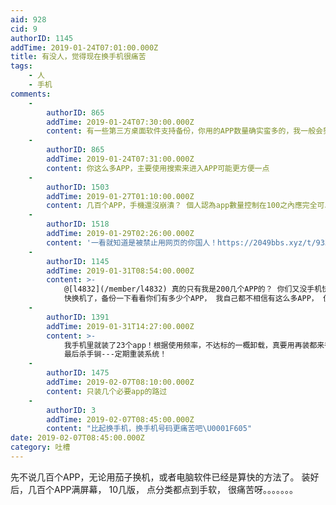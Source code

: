 ```yaml
---
aid: 928
cid: 9
authorID: 1145
addTime: 2019-01-24T07:01:00.000Z
title: 有没人，觉得现在换手机很痛苦
tags:
    - 人
    - 手机
comments:
    -
        authorID: 865
        addTime: 2019-01-24T07:30:00.000Z
        content: 有一些第三方桌面软件支持备份，你用的APP数量确实蛮多的，我一般会努力降低自己使用的APP数量
    -
        authorID: 865
        addTime: 2019-01-24T07:31:00.000Z
        content: 你这么多APP，主要使用搜索来进入APP可能更方便一点
    -
        authorID: 1503
        addTime: 2019-01-27T01:10:00.000Z
        content: 几百个APP，手機還沒崩潰？ 個人認為app數量控制在100之內應完全可以做到
    -
        authorID: 1518
        addTime: 2019-01-29T02:26:00.000Z
        content: '一看就知道是被禁止用网页的你国人！https://2049bbs.xyz/t/935'
    -
        authorID: 1145
        addTime: 2019-01-31T08:54:00.000Z
        content: >-
            @[l4832](/member/l4832) 真的只有我是200几个APP的？ 你们又没手机快崩溃了，
            快换机了，备份一下看看你们有多少个APP， 我自己都不相信有这么多APP， 但是一倒出来就是那么多
    -
        authorID: 1391
        addTime: 2019-01-31T14:27:00.000Z
        content: >-
            我手机里就装了23个app！根据使用频率，不达标的一概卸载，真要用再装都来得及。 此外，能用网页版的，绝不用app！
            最后杀手锏---定期重装系统！
    -
        authorID: 1475
        addTime: 2019-02-07T08:10:00.000Z
        content: 只装几个必要app的路过
    -
        authorID: 3
        addTime: 2019-02-07T08:45:00.000Z
        content: "比起换手机，换手机号码更痛苦吧\U0001F605"
date: 2019-02-07T08:45:00.000Z
category: 吐槽
---
```


先不说几百个APP，无论用茄子换机，或者电脑软件已经是算快的方法了。 装好后，几百个APP满屏幕， 10几版， 点分类都点到手软， 很痛苦呀。。。。。。。
